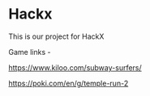 # Hackx
This is our project for HackX

Game links -

https://www.kiloo.com/subway-surfers/

https://poki.com/en/g/temple-run-2
